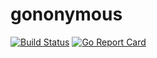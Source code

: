 # gononymous

[![Build Status](https://travis-ci.org/Nino-K/gononymous.svg?branch=master)](https://travis-ci.org/Nino-K/gononymous)
[![Go Report Card](https://goreportcard.com/badge/github.com/Nino-K/gononymous)](https://goreportcard.com/report/github.com/Nino-K/gononymous)
